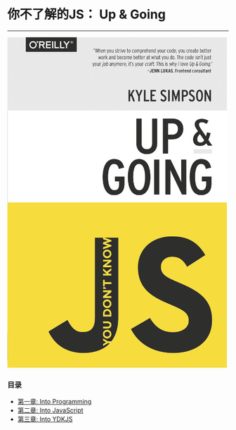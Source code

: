 # 你不了解的JS： Up & Going

---

![](/assets/cover.jpg)

### 目录
* [第一章: Into Programming](ch1.md) 
* [第二章: Into JavaScript](ch2.md) 
* [第三章: Into YDKJS](ch3.md) 

